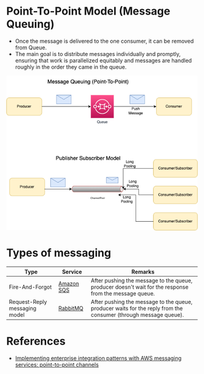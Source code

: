 # Point-To-Point Model (Message Queuing)
- Once the message is delivered to the one consumer, it can be removed from Queue.
- The main goal is to distribute messages individually and promptly, ensuring that work is parallelized equitably and messages are handled roughly in the order they came in the queue.

![](assets/Traditional-Message-Patterns.drawio.png)

# Types of messaging

| Type                          | Service                                                                            | Remarks                                                                                                         |
|-------------------------------|------------------------------------------------------------------------------------|-----------------------------------------------------------------------------------------------------------------|
| Fire-And-Forgot               | [Amazon SQS](../../2_AWSServices/5_MessageBrokerServices/AmazonSQS/Readme.md) | After pushing the message to the queue, producer doesn't wait for the response from the message queue.          |
| Request-Reply messaging model | [RabbitMQ](../RabbitMQ.md)                                                         | After pushing the message to the queue, producer waits for the reply from the consumer (through message queue). |

# References
- [Implementing enterprise integration patterns with AWS messaging services: point-to-point channels](https://aws.amazon.com/blogs/compute/implementing-enterprise-integration-patterns-with-aws-messaging-services-point-to-point-channels/)